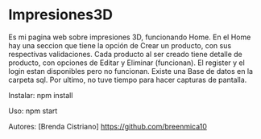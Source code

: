 # Impresiones3D

Es mi pagina web sobre impresiones 3D, funcionando Home.
En el Home hay una seccion que tiene la opción de Crear un producto, con sus respectivas validaciones.
Cada producto al ser creado tiene detalle de producto, con opciones de Editar y Eliminar (funcionan).
El register y el login estan disponibles pero no funcionan.
Existe una Base de datos en la carpeta sql.
Por ultimo, no tuve tiempo para hacer capturas de pantalla.


Instalar:  npm install


Uso:  npm start


Autores:  [Brenda Cistriano] https://github.com/breenmica10
